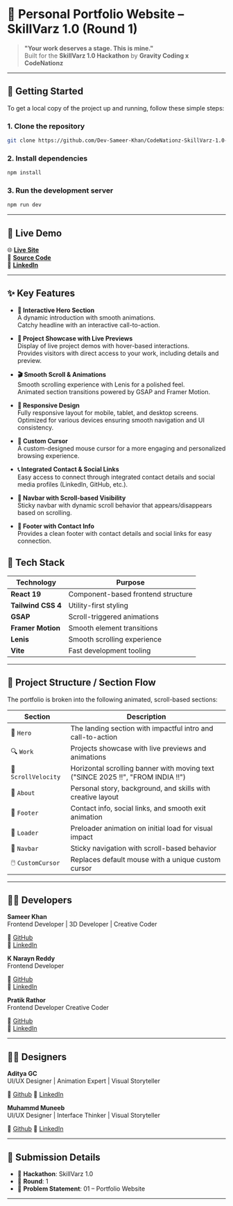 # 💼 Personal Portfolio Website – SkillVarz 1.0 (Round 1)

> **"Your work deserves a stage. This is mine."**  
> Built for the **SkillVarz 1.0 Hackathon** by **Gravity Coding x CodeNationz**

---

## 🚀 Getting Started

To get a local copy of the project up and running, follow these simple steps:

### 1. Clone the repository
```bash
git clone https://github.com/Dev-Sameer-Khan/CodeNationz-SkillVarz-1.0-Round-1.git
```
### 2. Install dependencies
```bash
npm install
```
### 3. Run the development server
```bash
npm run dev
```
---

## 🔗 Live Demo

🌐 **[Live Site](https://code-nationz-skill-varz-1-0-round-1.vercel.app/)**  
📁 **[Source Code](https://github.com/Dev-Sameer-Khan/CodeNationz-SkillVarz-1.0-Round-1)**  
🔗 **[LinkedIn](https://www.linkedin.com/in/sameer-khan-dev)**

---

## ✨ Key Features

- **🎨 Interactive Hero Section**  
  A dynamic introduction with smooth animations.  
  Catchy headline with an interactive call-to-action.

- **🚀 Project Showcase with Live Previews**  
  Display of live project demos with hover-based interactions.  
  Provides visitors with direct access to your work, including details and preview.

- **🎬 Smooth Scroll & Animations**  
  Smooth scrolling experience with Lenis for a polished feel.  
  Animated section transitions powered by GSAP and Framer Motion.

- **📱 Responsive Design**  
  Fully responsive layout for mobile, tablet, and desktop screens.  
  Optimized for various devices ensuring smooth navigation and UI consistency.

- **🧲 Custom Cursor**  
  A custom-designed mouse cursor for a more engaging and personalized browsing experience.

- **📞 Integrated Contact & Social Links**  
  Easy access to connect through integrated contact details and social media profiles (LinkedIn, GitHub, etc.).

- **🧭 Navbar with Scroll-based Visibility**  
  Sticky navbar with dynamic scroll behavior that appears/disappears based on scrolling.

- **🦶 Footer with Contact Info**  
  Provides a clean footer with contact details and social links for easy connection.


## 🔧 Tech Stack

| Technology         | Purpose                             |
|--------------------|-------------------------------------|
| **React 19**        | Component-based frontend structure  |
| **Tailwind CSS 4**  | Utility-first styling               |
| **GSAP**            | Scroll-triggered animations         |
| **Framer Motion**   | Smooth element transitions          |
| **Lenis**           | Smooth scrolling experience         |
| **Vite**            | Fast development tooling            |

---

## 📂 Project Structure / Section Flow

The portfolio is broken into the following animated, scroll-based sections:

| Section            | Description |
|--------------------|-------------|
| 🎯 `Hero`          | The landing section with impactful intro and call-to-action |
| 🔍 `Work`          | Projects showcase with live previews and animations |
| 💫 `ScrollVelocity`| Horizontal scrolling banner with moving text ("SINCE 2025 !!", "FROM INDIA !!") |
| 👤 `About`         | Personal story, background, and skills with creative layout |
| 📩 `Footer`        | Contact info, social links, and smooth exit animation |
| 🚀 `Loader`        | Preloader animation on initial load for visual impact |
| 🔧 `Navbar`        | Sticky navigation with scroll-based behavior |
| 🖱️ `CustomCursor`  | Replaces default mouse with a unique custom cursor |

---

## 👨‍💻 Developers

**Sameer Khan**  
Frontend Developer | 3D Developer | Creative Coder  

🔗 [GitHub](https://github.com/Dev-Sameer-Khan)  
🔗 [LinkedIn](https://www.linkedin.com/in/dev-sameer-khan/)

**K Narayn Reddy**  
Frontend Developer 

🔗 [GitHub](https://github.com/NarayanReddy1702)  
🔗 [LinkedIn](https://www.linkedin.com/in/k-narayan-reddy-67b6a6356?utm_source=share&utm_campaign=share_via&utm_content=profile&utm_medium=android_app)

**Pratik Rathor**  
Frontend Developer  Creative Coder  

🔗 [GitHub](https://github.com/Pratik18Rathore)  
🔗 [LinkedIn](https://www.linkedin.com/in/pratik-rathore-578a52236/)

---

## 👨‍🎨 Designers

**Aditya GC**  
UI/UX Designer | Animation Expert | Visual Storyteller  

🔗 [Github](https://github.com/adi0900) 
🔗 [LinkedIn](https://www.linkedin.com/in/aditya-k-2720a7251/)   

**Muhammd Muneeb**  
UI/UX Designer | Interface Thinker | Visual Storyteller  

🔗 [Github](https://github.com/muneeb-1122/) 
🔗 [LinkedIn](https://www.linkedin.com/in/muhammadmuneeb12/)  

---

## 🏁 Submission Details

- 🚀 **Hackathon**: SkillVarz 1.0  
- 📌 **Round**: 1  
- 📁 **Problem Statement**: 01 – Portfolio Website

---
